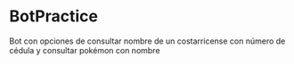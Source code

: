 # BotPractice
Bot con opciones de consultar nombre de un costarricense con número de cédula y consultar pokémon con nombre
